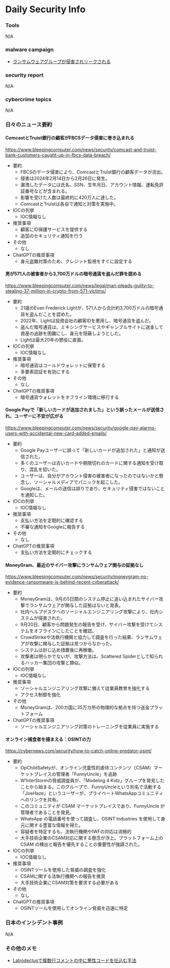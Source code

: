# Daily Security Info

### Tools
N/A

### malware campaign
- [ランサムウェアグループが侵害されリークされる](https://x.com/vxunderground/status/1842456784067293544)

### security report
N/A

### cybercrime topics
N/A

### 日々のニュース要約

#### ComcastとTruist銀行の顧客がFBCSデータ侵害に巻き込まれる
https://www.bleepingcomputer.com/news/security/comcast-and-truist-bank-customers-caught-up-in-fbcs-data-breach/

- 要約
    - FBCSのデータ侵害により、ComcastとTruist銀行の顧客データが流出。
    - 侵害は2024年2月14日から2月26日に発生。
    - 漏洩したデータには氏名、SSN、生年月日、アカウント情報、運転免許証番号などが含まれる。
    - 影響を受けた人数は最終的に420万人に達した。
    - ComcastとTruistは各自で通知と対策を実施中。
- IOCの列挙
    - IOC情報なし
- 推奨事項
    - 顧客にID保護サービスを提供する
    - 追加のセキュリティ通知を行う
- その他
    - なし
- ChatGPTの推奨事項
    - 身元盗難対策のため、クレジット監視をすぐに設定する

#### 男が571人の被害者から3,700万ドルの暗号通貨を盗んだ罪を認める
https://www.bleepingcomputer.com/news/legal/man-pleads-guilty-to-stealing-37-million-in-crypto-from-571-victims/

- 要約
    - 21歳のEvan Frederick Lightが、571人から合計約3,700万ドルの暗号通貨を盗んだことを認めた。
    - 2022年、Lightは投資会社の顧客IDを悪用し、暗号通貨を盗んだ。
    - 盗んだ暗号通貨は、ミキシングサービスやギャンブルサイトに送金して資産の追跡を困難にし、身元を隠蔽しようとした。
    - Lightは最大20年の懲役に直面。
- IOCの列挙
    - IOC情報なし
- 推奨事項
    - 暗号通貨はコールドウォレットに保管する
    - 多要素認証を有効にする
- その他
    - なし
- ChatGPTの推奨事項
    - 暗号通貨ウォレットをオフライン環境に移行する

#### Google Payで「新しいカードが追加されました」という誤ったメールが送信され、ユーザーに不安が広がる
https://www.bleepingcomputer.com/news/security/google-pay-alarms-users-with-accidental-new-card-added-emails/

- 要約
    - Google Payユーザーに誤って「新しいカードが追加された」と通知が送信された。
    - 多くのユーザーは古いカードや期限切れのカードに関する通知を受け取り、混乱を招いた。
    - ユーザーは、自分がアカウント侵害の被害者になったのではないかと懸念し、ソーシャルメディアでパニックを起こした。
    - Googleは、メールの送信は誤りであり、セキュリティ侵害ではないことを通知した。
- IOCの列挙
    - IOC情報なし
- 推奨事項
    - 支払い方法を定期的に確認する
    - 不審な通知をGoogleに報告する
- その他
    - なし
- ChatGPTの推奨事項
    - 支払い方法を定期的にチェックする

#### MoneyGram、最近のサイバー攻撃にランサムウェア関与の証拠なし
https://www.bleepingcomputer.com/news/security/moneygram-no-evidence-ransomware-is-behind-recent-cyberattack/

- 要約
    - MoneyGramは、9月の5日間のシステム停止に追い込まれたサイバー攻撃でランサムウェアが関与した証拠はないと発表。
    - 社内ヘルプデスクへのソーシャルエンジニアリング攻撃により、社内システムが侵害された。
    - 9月20日、顧客から問題発生の報告を受け、サイバー攻撃を受けてシステムをオフラインにしたことを確認。
    - CrowdStrikeや法執行機関と協力して調査を行った結果、ランサムウェアが攻撃に関与した証拠は見つからなかった。
    - システムは封じ込め措置後に再稼働。
    - 攻撃者は明らかでないが、攻撃方法は、Scattered Spiderとして知られるハッカー集団の攻撃と類似。
- IOCの列挙
    - IOC情報なし
- 推奨事項
    - ソーシャルエンジニアリング攻撃に備えて従業員教育を強化する
    - アクセス制御を強化
- その他
    - MoneyGramは、200カ国に35万カ所の物理的な拠点を持つ送金プラットフォーム
- ChatGPTの推奨事項
    - ソーシャルエンジニアリング対策のトレーニングを従業員に実施する

#### オンライン捕食者を捕まえる：OSINTの力
https://cybernews.com/security/how-to-catch-online-predator-osint/

- 要約
    - OpChildSafetyが、オンライン児童性的虐待コンテンツ（CSAM）マーケットプレイスの管理者「FunnyUncle」を追跡
    - W1nterStormの脅威調査員が、「Modeling 4 Kidz」グループを発見したことから始まる。このグループで、FunnyUncleという別名で活動する「JoeHaze」というユーザーが、プライベートWhatsAppコミュニティへのリンクを共有。
    - このコミュニティが CSAM マーケットプレイスであり、FunnyUncle が管理者であることを発見。
    - WhatsApp の電話番号を使って調査し、OSINT Industries を使用して身元に関する豊富な情報を得た。
    - 容疑者を特定するも、法執行機関やIWFの対応は消極的
    - 大手技術企業のCSAM対応に関する懸念が浮上。プラットフォーム上の CSAM の検出と報告を優先することの重要性が強調された。
- IOCの列挙
    - IOC情報なし
- 推奨事項
    - OSINTツールを使用した脅威の調査を強化
    - CSAMに関する法執行機関への報告を推奨
    - 大手技術企業にCSAM対策を要求する必要がある
- その他
    - なし
- ChatGPTの推奨事項
    - OSINTツールを使用してオンライン脅威を迅速に特定

### 日本のインシデント事例
N/A

### その他のメモ
- [Latrodectusで複数行コメントの中に悪性コードを仕込む手法](https://x.com/Max_Mal_/status/1842936347256029627)